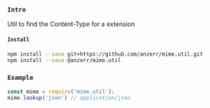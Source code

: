 
### `Intro`
Util to find the Content-Type for a extension

#### `Install`
``` bash
npm install --save git+https://github.com/anzerr/mime.util.git
npm install --save @anzerr/mime.util
```

### `Example`
``` javascript
const mime = require('mime.util');
mime.lookup('json') // application/json
```